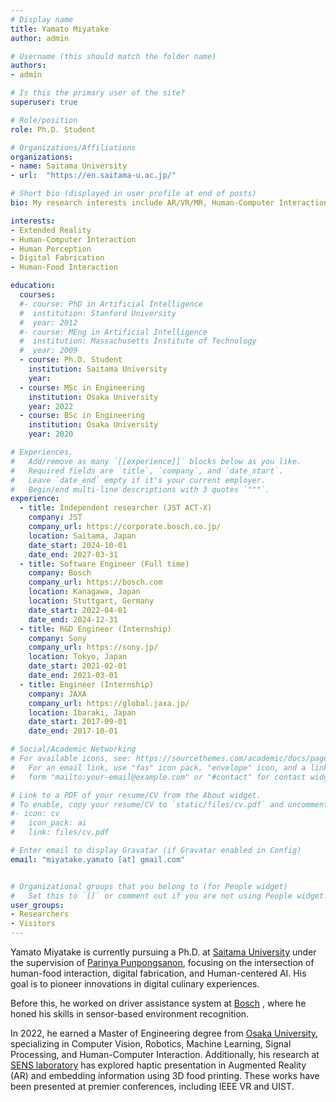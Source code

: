 ```yaml
---
# Display name
title: Yamato Miyatake
author: admin

# Username (this should match the folder name)
authors:
- admin

# Is this the primary user of the site?
superuser: true

# Role/position
role: Ph.D. Student

# Organizations/Affiliations
organizations:
- name: Saitama University
- url:  "https://en.saitama-u.ac.jp/"

# Short bio (displayed in user profile at end of posts)
bio: My research interests include AR/VR/MR, Human-Computer Interaction, Haptics.

interests:
- Extended Reality
- Human-Computer Interaction
- Human Perception
- Digital Fabrication
- Human-Food Interaction

education:
  courses:
  #- course: PhD in Artificial Intelligence
  #  institution: Stanford University
  #  year: 2012
  #- course: MEng in Artificial Intelligence
  #  institution: Massachusetts Institute of Technology
  #  year: 2009
  - course: Ph.D. Student
    institution: Saitama University
    year: 
  - course: MSc in Engineering
    institution: Osaka University
    year: 2022
  - course: BSc in Engineering
    institution: Osaka University
    year: 2020

# Experiences.
#   Add/remove as many `[[experience]]` blocks below as you like.
#   Required fields are `title`, `company`, and `date_start`.
#   Leave `date_end` empty if it's your current employer.
#   Begin/end multi-line descriptions with 3 quotes `"""`.
experience:
  - title: Independent researcher (JST ACT-X)
    company: JST
    company_url: https://corporate.bosch.co.jp/
    location: Saitama, Japan
    date_start: 2024-10-01
    date_end: 2027-03-31
  - title: Software Engineer (Full time)
    company: Bosch
    company_url: https://bosch.com
    location: Kanagawa, Japan
    location: Stuttgart, Germany
    date_start: 2022-04-01
    date_end: 2024-12-31
  - title: R&D Engineer (Internship)
    company: Sony
    company_url: https://sony.jp/
    location: Tokyo, Japan
    date_start: 2021-02-01
    date_end: 2021-03-01
  - title: Engineer (Internship)
    company: JAXA
    company_url: https://global.jaxa.jp/
    location: Ibaraki, Japan
    date_start: 2017-09-01
    date_end: 2017-10-01

# Social/Academic Networking
# For available icons, see: https://sourcethemes.com/academic/docs/page-builder/#icons
#   For an email link, use "fas" icon pack, "envelope" icon, and a link in the
#   form "mailto:your-email@example.com" or "#contact" for contact widget.

# Link to a PDF of your resume/CV from the About widget.
# To enable, copy your resume/CV to `static/files/cv.pdf` and uncomment the lines below.
#- icon: cv
#   icon_pack: ai
#   link: files/cv.pdf

# Enter email to display Gravatar (if Gravatar enabled in Config)
email: "miyatake.yamato [at] gmail.com"


# Organizational groups that you belong to (for People widget)
#   Set this to `[]` or comment out if you are not using People widget.
user_groups:
- Researchers
- Visitors
---
```


Yamato Miyatake is currently pursuing a Ph.D. at [Saitama University](https://en.saitama-u.ac.jp/) under the supervision of [Parinya Punpongsanon](https://punpongsanon.info/), focusing on the intersection of human-food interaction, digital fabrication, and Human-centered AI. His goal is to pioneer innovations in digital culinary experiences.

Before this, he worked on driver assistance system at [Bosch](https://www.bosch.com/) , where he honed his skills in sensor-based environment recognition. 

In 2022, he earned a Master of Engineering degree from [Osaka University](https://www.osaka-u.ac.jp/en), specializing in Computer Vision, Robotics, Machine Learning, Signal Processing, and Human-Computer Interaction.
Additionally, his research at [SENS laboratory](https://www.sens.sys.es.osaka-u.ac.jp/) has explored haptic presentation in Augmented Reality (AR) and embedding information using 3D food printing. These works have been presented at premier conferences, including IEEE VR and UIST.


